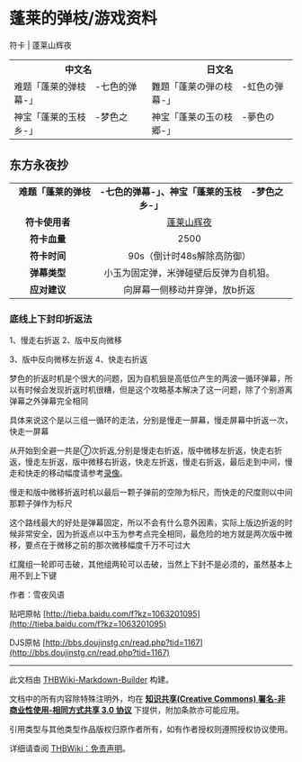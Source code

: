 # 蓬莱的弹枝/游戏资料

<!-- source html: G:\repos\THBWiki-Markdown-Builder\THBWikiMarkdown\Temp\main\d\d8\ns0%3A%E8%93%AC%E8%8E%B1%E7%9A%84%E5%BC%B9%E6%9E%9D%2F%E6%B8%B8%E6%88%8F%E8%B5%84%E6%96%99.html -->

符卡 | 蓬莱山辉夜


<table>

<tbody><tr>
<th>中文名</th>
<th>日文名
</th></tr>
<tr>
<td>难题「蓬莱的弹枝　-七色的弹幕-」</td>
<td>難題「蓬莱の弾の枝　-虹色の弾幕-」
</td></tr>
<tr>
<td>神宝「蓬莱的玉枝　-梦色之乡-」</td>
<td>神宝「蓬莱の玉の枝　-夢色の郷-」
</td></tr></tbody></table>


## 东方永夜抄

<table>
<tbody><tr><td style="min-width:200px" colspan="4" align="center"><b>难题「蓬莱的弹枝　-七色的弹幕-」、神宝「蓬莱的玉枝　-梦色之乡-」</b></td></tr><tr><td style="min-width:100px" colspan="2" align="center"><b>符卡使用者</b></td><td style="min-width:250px" colspan="2" align="center"><a href="./蓬莱山辉夜.md" title="蓬莱山辉夜">蓬莱山辉夜</a></td></tr><tr><td style="min-width:100px" colspan="2" align="center"><b>符卡血量</b></td><td style="min-width:250px" colspan="2" align="center">2500</td></tr><tr><td style="min-width:100px" colspan="2" align="center"><b>符卡时间</b></td><td style="min-width:250px" colspan="2" align="center">90s（倒计时48s解除高防御）</td></tr><tr><td style="min-width:100px" colspan="2" align="center"><b>弹幕类型</b></td><td style="min-width:250px" colspan="2" align="center">小玉为固定弹，米弹碰壁后反弹为自机狙。</td></tr><tr><td style="min-width:100px" colspan="2" align="center"><b>应对建议</b></td><td style="min-width:250px" colspan="2" align="center">向屏幕一侧移动并穿弹，放b折返</td></tr>
</tbody></table>



### 底线上下封印折返法
[](./文件-神宝「蓬莱的玉枝_-梦色之乡-」（永夜抄攻略-1）.jpeg.md)  [](./文件-神宝「蓬莱的玉枝_-梦色之乡-」（永夜抄攻略-1）.jpeg.md)1、慢走右折返[](./文件-神宝「蓬莱的玉枝_-梦色之乡-」（永夜抄攻略-2）.jpeg.md)  [](./文件-神宝「蓬莱的玉枝_-梦色之乡-」（永夜抄攻略-2）.jpeg.md)2、版中反向微移  
  
  
[](./文件-神宝「蓬莱的玉枝_-梦色之乡-」（永夜抄攻略-3）.jpeg.md)  [](./文件-神宝「蓬莱的玉枝_-梦色之乡-」（永夜抄攻略-3）.jpeg.md)3、版中反向微移左折返[](./文件-神宝「蓬莱的玉枝_-梦色之乡-」（永夜抄攻略-4）.jpeg.md)  [](./文件-神宝「蓬莱的玉枝_-梦色之乡-」（永夜抄攻略-4）.jpeg.md)4、快走右折返

  
梦色的折返时机是个很大的问题，因为自机狙是高低位产生的两波一循环弹幕，所以有时候会发现折返时机很糟，但是这个攻略基本解决了这一问题，除了个别游离弹幕之外弹幕完全相同  

  

具体来说这个是以三组一循环的走法，分别是慢走一屏幕，慢走屏幕中折返一次，快走一屏幕  

从开始到全避一共是⑦次折返,分别是慢走右折返，版中微移左折返，快走右折返，慢走左折返，版中微移右折返，快走左折返，慢走右折返，最后走到中间，慢走和快走的移动幅度请参考[录像](http://down.touhou8.com/viewfile.php?file_id=5698&amp;file_key=QVthcBFc)。  

  

慢走和版中微移折返时机以最后一颗子弹前的空隙为标尺，而快走的尺度则以中间那颗子弹作为标尺  

  

  

这个路线最大的好处是弹幕固定，所以不会有什么意外因素，实际上版边折返的时候非常安全，因为折返点以中玉为参考点完全相同，最危险的地方就是两次版中微移，要点在于微移之前的那次微移幅度千万不可过大  

红魔组一轮即可击破，其他组两轮可以击破，当然上下封不是必须的，虽然基本上用不到上下键  

  

作者：雪夜风语  

贴吧原帖 [http://tieba.baidu.com/f?kz=1063201095](http://tieba.baidu.com/f?kz=1063201095)  

DJS原帖 [http://bbs.doujinstg.cn/read.php?tid=1167](http://bbs.doujinstg.cn/read.php?tid=1167)
  






---

此文档由 [THBWiki-Markdown-Builder](https://github.com/Delsin-Yu/THBWiki-Markdown-Builder) 构建。

文档中的所有内容除特殊注明外，均在 [**知识共享(Creative Commons) 署名-非商业性使用-相同方式共享 3.0 协议**](https://creativecommons.org/licenses/by-sa/3.0/deed.zh-hans) 下提供，附加条款亦可能应用。

引用类型与其他类型作品版权归原作者所有，如有作者授权则遵照授权协议使用。

详细请查阅 [THBWiki：免责声明](https://thbwiki.cc/THBWiki:%E5%85%8D%E8%B4%A3%E5%A3%B0%E6%98%8E)。

